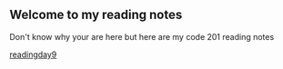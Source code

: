 ## Welcome to my reading notes

Don't know why your are here but here are my code 201 reading notes

[readingday9](reading_day_9.md)
